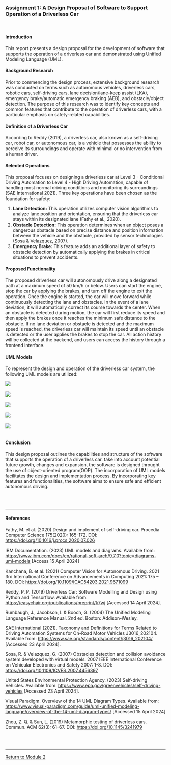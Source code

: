 ### Assignment 1: A Design Proposal of Software to Support Operation of a Driverless Car

<br>

#### Introduction
This report presents a design proposal for the development of software that supports the operation of a driverless car and demonstrated using Unified Modeling Language (UML).

#### Background Research
Prior to commencing the design process, extensive background research was conducted on terms such as autonomous vehicles, driverless cars, robotic cars, self-driving cars, lane decision/lane-keep assist (LKA), emergency brake/automatic emergency braking (AEB), and obstacle/object detection. The purpose of this research was to identify key concepts and common features that contribute to the operation of driverless cars, with a particular emphasis on safety-related capabilities.

#### Definition of a Driverless Car
According to Reddy (2019), a driverless car, also known as a self-driving car, robot car, or autonomous car, is a vehicle that possesses the ability to perceive its surroundings and operate with minimal or no intervention from a human driver.

#### Selected Operations
This proposal focuses on designing a driverless car at Level 3 - Conditional Driving Automation to Level 4 - High Driving Automation, capable of handling most normal driving conditions and monitoring its surroundings (SAE International 2021). 
Three key operations have been chosen as the foundation for safety:

1.	**Lane Detection:** This operation utilizes computer vision algorithms to analyze lane position and orientation, ensuring that the driverless car stays within its designated lane (Fathy et al., 2020).
2.	**Obstacle Detection:** This operation determines when an object poses a dangerous obstacle based on precise distance and position information between the vehicle and the obstacle, provided by sensor technologies (Sosa & Velazquez, 2007). 
3.	**Emergency Brake:** This feature adds an additional layer of safety to obstacle detection by automatically applying the brakes in critical situations to prevent accidents.

#### Proposed Functionality
The proposed driverless car will autonomously drive along a designated path at a maximum speed of 50 km/h or below. Users can start the engine, stop the car by applying the brakes, and turn off the engine to exit the operation. Once the engine is started, the car will move forward while continuously detecting the lane and obstacles. In the event of a lane deviation, it will automatically correct its course towards the center. When an obstacle is detected during motion, the car will first reduce its speed and then apply the brakes once it reaches the minimum safe distance to the obstacle. If no lane deviation or obstacle is detected and the maximum speed is reached, the driverless car will maintain its speed until an obstacle is detected or the user applies the brakes to stop the car. All action history will be collected at the backend, and users can access the history through a frontend interface.

#### UML Models
To represent the design and operation of the driverless car system, the following UML models are utilized:

<img src="OOP_Assignment1_UseCase.jpg?raw=true"> 
<br><br>

<img src="OOP_Assignment1_Class.jpg?raw=true">
<br><br>

<img src="OOP_Assignment1_Activity.jpg?raw=true">
<br><br>

<img src="OOP_Assignment1_Sequence.jpg?raw=true">
<br><br>

<img src="OOP_Assignment1_StateMach.jpg?raw=true">
<br><br>


#### Conclusion: 
This design proposal outlines the capabilities and structure of the software that supports the operation of a driverless car.  take into account potential future growth, changes and expansion, the software is designed throught the use of object-oriented program(OOP). The incorporation of UML models facilitates the design and implementation process. By incorporating key features and functionalities, the software aims to ensure safe and efficient autonomous driving.

<br><br>

---

#### References
Fathy, M. et al. (2020) Design and implement of self-driving car.  Procedia Computer Science 175(2020): 165-172. DOI: https://doi.org/10.1016/j.procs.2020.07.026

IBM Documentation. (2023) UML models and diagrams. Available from: https://www.ibm.com/docs/en/rational-soft-arch/9.7.0?topic=diagrams-uml-models [Access 15 April 2024]

Kanchana, B. et al. (2021) Computer Vision for Autonomous Driving.  2021 3rd International Conference on Advancements in Computing 2021: 175 – 180. DOI: https://doi.org/10.1109/ICAC54203.2021.9671099

Reddy, P. P. (2019) Driverless Car: Software Modelling and Design using Python and Tensorflow.  Available from: https://easychair.org/publications/preprint/k7wj [Accessed 14 April 2024].

Rumbaugh, J., Jacobson, I. & Booch, G. (2004) The Unified Modeling Language Reference Manual. 2nd ed. Boston: Addison-Wesley.

SAE International (2021).  Taxonomy and Definitions for Terms Related to Driving Automation Systems for On-Road Motor Vehicles J3016_202104.  Available from: https://www.sae.org/standards/content/j3016_202104/ [Accessed 23 April 2024].

Sosa, R. & Velazquez, G. (2007) Obstacles detection and collision avoidance system developed with virtual models. 2007 IEEE International Conference on Vehicular Electronics and Safety 2007: 1-8.  DOI: https://doi.org/10.1109/ICVES.2007.4456397

United States Environmental Protection Agency. (2023) Self-driving Vehicles.  Available from: https://www.epa.gov/greenvehicles/self-driving-vehicles [Accessed 23 April 2024].

Visual Paradigm. Overview of the 14 UML Diagram Types. Available from: https://www.visual-paradigm.com/guide/uml-unified-modeling-language/overview-of-the-14-uml-diagram-types/ [Accessed 15 April 2024]

Zhou, Z. Q. & Sun, L. (2019) Metamorphic testing of driverless cars. Commun. ACM 62(3): 61–67. DOI: https://doi.org/10.1145/3241979

<br><br>

---

[Return to Module 2](OOP.md)
